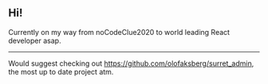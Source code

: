 ## Hi!

Currently on my way from noCodeClue2020 to world leading React developer asap.

---

Would suggest checking out https://github.com/olofaksberg/surret_admin, the most up to date project atm.
